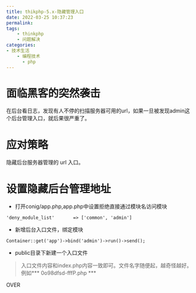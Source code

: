 ```yaml
---
title: thikphp-5.x-隐藏管理入口
date: 2022-03-25 10:37:23
permalink:
tags:
    - thinkphp
    - 问题解决
categories:
- 技术生活
    - 编程技术
      - php
---
```


# 面临黑客的突然袭击

在后台看日志，发现有人不停的扫描服务器可用的url，如果一旦被发现admin这个后台管理入口，就后果很严重了。

# 应对策略
隐藏后台服务器管理的 url 入口。

# 设置隐藏后台管理地址
- 打开conig/app.php,app.php中设置拒绝直接通过模块名访问模块
```
'deny_module_list'       => ['common', 'admin']

```

- 新增后台入口文件，绑定模块
```
Container::get('app')->bind('admin')->run()->send();
```

- public目录下新建一个入口文件
> 入口文件内容和index.php内容一致即可。文件名字随便起，越奇怪越好。例如*** 0o98dfsd-fffP.php *** 


OVER 

